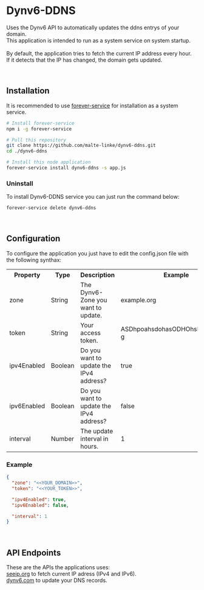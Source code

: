 # Dynv6-DDNS

Uses the Dynv6 API to automatically updates the ddns entrys of your domain.</br>
This application is intended to run as a system service on system startup.</br>
</br>
By default, the application tries to fetch the current IP address every hour.</br>
If it detects that the IP has changed, the domain gets updated.</br>

</br>

## Installation

It is recommended to use <a href="https://www.npmjs.com/package/forever-service">forever-service</a> for installation as a system service.

```bash
# Install forever-service
npm i -g forever-service

# Pull this repository
git clone https://github.com/malte-linke/dynv6-ddns.git
cd ./dynv6-ddns

# Install this node application
forever-service install dynv6-ddns -s app.js
```

### Uninstall

To install Dynv6-DDNS service you can just run the command below:

```bash
forever-service delete dynv6-ddns
```

</br>

## Configuration

To configure the application you just have to edit the config.json file with the following synthax:

<table>
  <tr><th>Property</th><th>Type</th><th>Description</th><th>Example</th></tr>
  <tr><td>zone</td><td>String</td><td>The Dynv6-Zone you want to update.</td><td>example.org</td></tr>
  <tr><td>token</td><td>String</td><td>Your access token.</td><td>ASDhpoahsdohasODHOhsDASohooA-g</td></tr>
  <tr><td>ipv4Enabled</td><td>Boolean</td><td>Do you want to update the IPv4 address?</td><td>true</td></tr>
  <tr><td>ipv6Enabled</td><td>Boolean</td><td>Do you want to update the IPv4 address?</td><td>false</td></tr>
  <tr><td>interval</td><td>Number</td><td>The update interval in hours.</td><td>1</td></tr>
</table>

### Example

```json
{
  "zone": "<<YOUR_DOMAIN>>",
  "token": "<<YOUR_TOKEN>>",

  "ipv4Enabled": true,
  "ipv6Enabled": false,

  "interval": 1
}
```

</br>

## API Endpoints

These are the APIs the applications uses:</br>
<a href="https://seeip.org/">seeip.org</a> to fetch current IP adress (IPv4 and IPv6).</br>
<a href="https://dynv6.com/">dynv6.com</a> to update your DNS records.</br>
